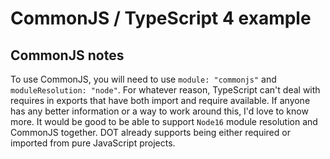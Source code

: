 # CommonJS / TypeScript 4 example

## CommonJS notes

To use CommonJS, you will need to use `module: "commonjs"` and `moduleResolution: "node"`. For whatever reason, TypeScript can't deal with requires in exports that have both import and require available. If anyone has any better information or a way to work around this, I'd love to know more. It would be good to be able to support `Node16` module resolution and CommonJS together. DOT already supports being either required or imported from pure JavaScript projects.
